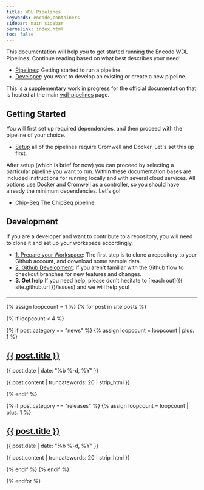 ```yaml
---
title: WDL Pipelines
keywords: encode,containers
sidebar: main_sidebar
permalink: index.html
toc: false
---
```


This documentation will help you to get started running the Encode WDL Pipelines. Continue reading based on what best describes your need:

 - [Pipelines](#getting-started): Getting started to run a pipeline.
 - [Developer](#development): you want to develop an existing or create a new pipeline.

This is a supplementary work in progress for the official documentation that is hosted at the main [wdl-pipelines](https://encode-dcc.github.io/wdl-pipelines/) page.

## Getting Started
You will first set up required dependencies, and then proceed with the pipeline of your choice.

 - [Setup](/setup) all of the pipelines require Cromwell and Docker. Let's set this up first.

After setup (which is brief for now) you can proceed by selecting a particular pipeline you want to run. Within these documentation bases are included instructions for running locally and with several cloud services. All options use Docker and Cromwell as a controller, so you should have already the minimum dependencies. Let's go!

 - [Chip-Seq](/pipeline-chip-seq) The ChipSeq pipeline

## Development
If you are a developer and want to contribute to a repository, you will need to clone it and set up your workspace accordingly.

 - [1. Prepare your Workspace](/github): The first step is to clone a repository to your Github account, and download some sample data.
 - [2. Github Development](/development): if you aren't familiar with the Github flow to checkout branches for new features and changes.
 - **3. Get help** If you need help, please don't hesitate to [reach out]({{ site.github.url }}/issues) and we will help you!


<hr style="margin-top:20px">

<div class="row">
  {% assign loopcount = 1 %}
  {% for post in site.posts %}

   {% if loopcount < 4 %}

   <!-- Parse news-->
   {% if post.category == "news" %}
   {% assign loopcount = loopcount | plus: 1 %}
   <div class="col-md-4">
      <h2><a class="post-link" href="{{ post.url | remove: "/" }}">{{ post.title }}</a></h2>
      <span class="post-meta">{{ post.date | date: "%b %-d, %Y" }}</span>
      <p>{{ post.content | truncatewords: 20 | strip_html }}</p>  
   </div>
   {% endif %}

   {% if post.category == "releases" %}
   {% assign loopcount = loopcount | plus: 1 %}
   <div class="col-md-4">
      <h2><a class="post-link" href="{{ post.url | remove: "/" }}">{{ post.title }}</a></h2>
      <span class="post-meta">{{ post.date | date: "%b %-d, %Y" }}</span>
      <p>{{ post.content | truncatewords: 20 | strip_html }}</p>  
   </div>
   {% endif %}
   {% endif %}

  {% endfor %}
</div>
